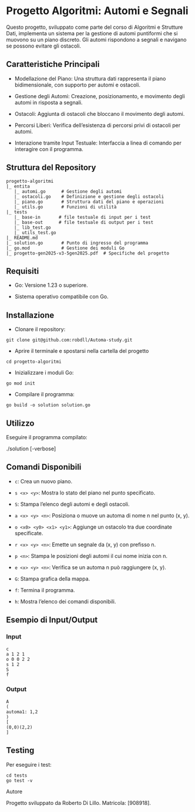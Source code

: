 # Progetto Algoritmi: Automi e Segnali

Questo progetto, sviluppato come parte del corso di Algoritmi e Strutture Dati, implementa un sistema per la gestione di automi puntiformi che si muovono su un piano discreto. Gli automi rispondono a segnali e navigano se possono evitare gli ostacoli.

## Caratteristiche Principali

- Modellazione del Piano: Una struttura dati rappresenta il piano bidimensionale, con supporto per automi e ostacoli.

- Gestione degli Automi: Creazione, posizionamento, e movimento degli automi in risposta a segnali.

- Ostacoli: Aggiunta di ostacoli che bloccano il movimento degli automi.

- Percorsi Liberi: Verifica dell’esistenza di percorsi privi di ostacoli per automi.

- Interazione tramite Input Testuale: Interfaccia a linea di comando per interagire con il programma.

## Struttura del Repository

```
progetto-algoritmi
|_ entita
   |_ automi.go      # Gestione degli automi
   |_ ostacoli.go    # Definizione e gestione degli ostacoli
   |_ piano.go       # Struttura dati del piano e operazioni
   |_ utils.go       # Funzioni di utilità
|_ tests
   |_ base-in       # file testuale di input per i test
   |_ base-out      # file testuale di output per i test
   |_ lib_test.go
   |_ utils_test.go
|_ README.md         
|_ solution.go       # Punto di ingresso del programma
|_ go.mod            # Gestione dei moduli Go
|_ progetto-gen2025-v3-5gen2025.pdf  # Specifiche del progetto
```

## Requisiti

- Go: Versione 1.23 o superiore.

- Sistema operativo compatibile con Go.

## Installazione

- Clonare il repository:

`git clone git@github.com:robdll/Automa-study.git`

- Aprire il terminale e spostarsi nella cartella del progetto

`cd progetto-algoritmi`

- Inizializzare i moduli Go:

`go mod init`

- Compilare il programma:

`go build -o solution solution.go`

## Utilizzo

Eseguire il programma compilato:

./solution [-verbose]

## Comandi Disponibili

- `c`: Crea un nuovo piano.

- `s <x> <y>`: Mostra lo stato del piano nel punto specificato.

- `S`: Stampa l’elenco degli automi e degli ostacoli.

- `a <x> <y> <n>`: Posiziona o muove un automa di nome n nel punto (x, y).

- `o <x0> <y0> <x1> <y1>`: Aggiunge un ostacolo tra due coordinate specificate.

- `r <x> <y> <n>`: Emette un segnale da (x, y) con prefisso n.

- `p <n>`: Stampa le posizioni degli automi il cui nome inizia con n.

- `e <x> <y> <n>`: Verifica se un automa n può raggiungere (x, y).

- `G`: Stampa grafica della mappa.

- `f`: Termina il programma.

- `h`: Mostra l’elenco dei comandi disponibili.

## Esempio di Input/Output

### Input

```
c
a 1 2 1
o 0 0 2 2
s 1 2
S
f
```

### Output

```
A
(
automa1: 1,2
)
[
(0,0)(2,2)
]
```

## Testing

Per eseguire i test:

```
cd tests
go test -v
```


Autore

Progetto sviluppato da Roberto Di Lillo. Matricola: [908918].